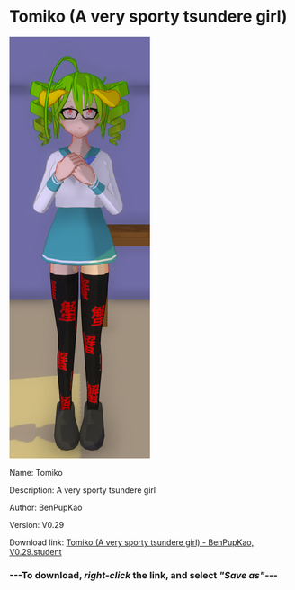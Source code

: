 # Tomiko (A very sporty tsundere girl)

<img src = "https://raw.githubusercontent.com/Arbiter1223/Daigaku-Gurashi-Custom-Students/master/Students/Files/Tomiko%20(A%20very%20sporty%20tsundere%20girl).png">

Name: Tomiko

Description: A very sporty tsundere girl

Author: BenPupKao

Version: V0.29

Download link: <a href="https://raw.githubusercontent.com/Arbiter1223/Daigaku-Gurashi-Custom-Students/master/Students/Files/Tomiko%20(A%20very%20sporty%20tsundere%20girl)%20-%20BenPupKao%2C%20V0.29.student">Tomiko (A very sporty tsundere girl) - BenPupKao, V0.29.student</a>

### ---**To download, _right-click_ the link, and select _"Save as"_**---
